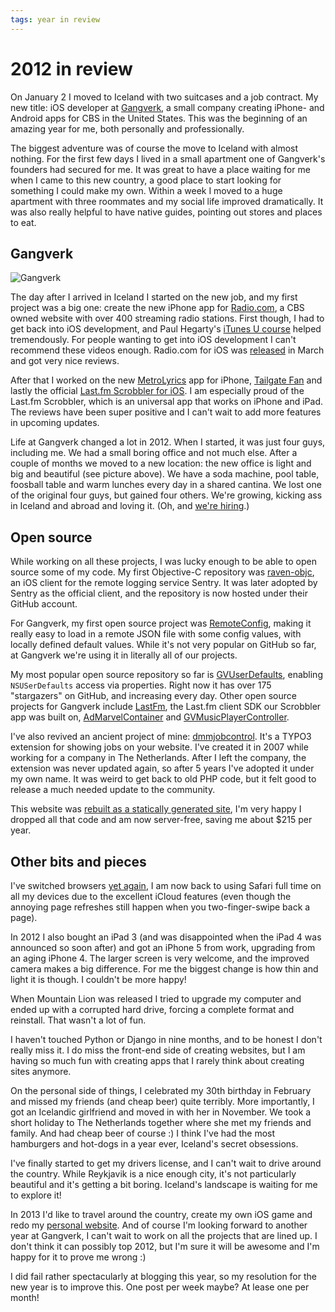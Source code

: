 ```yaml
---
tags: year in review
---
```


# 2012 in review
On January 2 I moved to Iceland with two suitcases and a job contract. My new title: iOS developer at [Gangverk](http://gangverk.is), a small company creating iPhone- and Android apps for CBS in the United States. This was the beginning of an amazing year for me, both personally and professionally.

The biggest adventure was of course the move to Iceland with almost nothing. For the first few days I lived in a small apartment one of Gangverk's founders had secured for me. It was great to have a place waiting for me when I came to this new country, a good place to start looking for something I could make my own. Within a week I moved to a huge apartment with three roommates and my social life improved dramatically. It was also really helpful to have native guides, pointing out stores and places to eat.

## Gangverk
![Gangverk](/articles/images/gangverk.jpg)

The day after I arrived in Iceland I started on the new job, and my first project was a big one: create the new iPhone app for [Radio.com](http://www.radio.com), a CBS owned website with over 400 streaming radio stations. First though, I had to get back into iOS development, and Paul Hegarty's [iTunes U course](https://itunes.apple.com/nl/course/ipad-iphone-app-development/id495052415?l=en) helped tremendously. For people wanting to get into iOS development I can't recommend these videos enough. Radio.com for iOS was [released](https://itunes.apple.com/app/radio-com-for-iphone/id323701765?mt=8) in March and got very nice reviews.

After that I worked on the new [MetroLyrics](https://itunes.apple.com/app/metrolyrics/id547825550) app for iPhone, [Tailgate Fan](https://itunes.apple.com/us/app/tailgate-fan-mobile-companion/id462599724?mt=8) and lastly the official [Last.fm Scrobbler for iOS](https://itunes.apple.com/app/scrobbler-for-ios/id585235199?ls=1&mt=8). I am especially proud of the Last.fm Scrobbler, which is an universal app that works on iPhone and iPad. The reviews have been super positive and I can't wait to add more features in upcoming updates.

Life at Gangverk changed a lot in 2012. When I started, it was just four guys, including me. We had a small boring office and not much else. After a couple of months we moved to a new location: the new office is light and big and beautiful (see picture above). We have a soda machine, pool table, foosball table and warm lunches every day in a shared cantina. We lost one of the original four guys, but gained four others. We're growing, kicking ass in Iceland and abroad and loving it. (Oh, and [we're hiring](https://workforpie.com/companies/gangverk/).)

## Open source
While working on all these projects, I was lucky enough to be able to open source some of my code. My first Objective-C repository was [raven-objc](https://github.com/getsentry/raven-objc), an iOS client for the remote logging service Sentry. It was later adopted by Sentry as the official client, and the repository is now hosted under their GitHub account.

For Gangverk, my first open source project was [RemoteConfig](https://github.com/gangverk/RemoteConfig), making it really easy to load in a remote JSON file with some config values, with locally defined default values. While it's not very popular on GitHub so far, at Gangverk we're using it in literally all of our projects.

My most popular open source repository so far is [GVUserDefaults](https://github.com/gangverk/GVUserDefaults), enabling `NSUSerDefaults` access via properties. Right now it has over 175 "stargazers" on GitHub, and increasing every day. Other open source projects for Gangverk include [LastFm](https://github.com/gangverk/LastFm), the Last.fm client SDK our Scrobbler app was built on, [AdMarvelContainer](https://github.com/gangverk/AdMarvelContainer) and [GVMusicPlayerController](https://github.com/gangverk/GVMusicPlayerController).

I've also revived an ancient project of mine: [dmmjobcontrol](https://github.com/kevinrenskers/dmmjobcontrol). It's a TYPO3 extension for showing jobs on your website. I've created it in 2007 while working for a company in The Netherlands. After I left the company, the extension was never updated again, so after 5 years I've adopted it under my own name. It was weird to get back to old PHP code, but it felt good to release a much needed update to the community.

This website was [rebuilt as a statically generated site](/articles/2012/12/28/new-static-website/), I'm very happy I dropped all that code and am now server-free, saving me about $215 per year.

## Other bits and pieces
I've switched browsers [yet again](/articles/2011/why-there-no-perfect-browser/), I am now back to using Safari full time on all my devices due to the excellent iCloud features (even though the annoying page refreshes still happen when you two-finger-swipe back a page).

In 2012 I also bought an iPad 3 (and was disappointed when the iPad 4 was announced so soon after) and got an iPhone 5 from work, upgrading from an aging iPhone 4. The larger screen is very welcome, and the improved camera makes a big difference. For me the biggest change is how thin and light it is though. I couldn't be more happy!

When Mountain Lion was released I tried to upgrade my computer and ended up with a corrupted hard drive, forcing a complete format and reinstall. That wasn't a lot of fun.

I haven't touched Python or Django in nine months, and to be honest I don't really miss it. I do miss the front-end side of creating websites, but I am having so much fun with creating apps that I rarely think about creating sites anymore.

On the personal side of things, I celebrated my 30th birthday in February and missed my friends (and cheap beer) quite terribly. More importantly, I got an Icelandic girlfriend and moved in with her in November. We took a short holiday to The Netherlands together where she met my friends and family. And had cheap beer   of course :) I think I've had the most hamburgers and hot-dogs in a year ever, Iceland's secret obsessions.

I've finally started to get my drivers license, and I can't wait to drive around the country. While Reykjavik is a nice enough city, it's not particularly beautiful and it's getting a bit boring. Iceland's landscape is waiting for me to explore it!

In 2013 I'd like to travel around the country, create my own iOS game and redo my [personal website](http://bolhoed.net). And of course I'm looking forward to another year at Gangverk, I can't wait to work on all the projects that are lined up. I don't think it can possibly top 2012, but I'm sure it will be awesome and I'm happy for it to prove me wrong :)

I did fail rather spectacularly at blogging this year, so my resolution for the new year is to improve this. One post per week maybe? At lease one per month!
